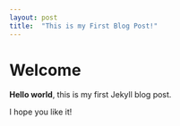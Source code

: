 ```yaml
---
layout: post
title:  "This is my First Blog Post!"
---
```


# Welcome

**Hello world**, this is my first Jekyll blog post.

I hope you like it!
